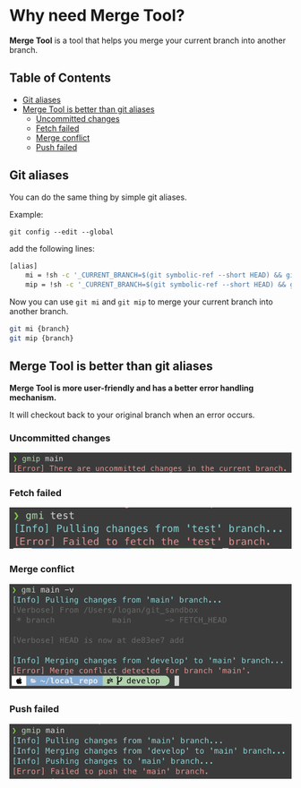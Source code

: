 # Why need Merge Tool?

**Merge Tool** is a tool that helps you merge your current branch into another branch.

## Table of Contents

<!-- toc -->

- [Git aliases](#git-aliases)
- [Merge Tool is better than git aliases](#merge-tool-is-better-than-git-aliases)
  * [Uncommitted changes](#uncommitted-changes)
  * [Fetch failed](#fetch-failed)
  * [Merge conflict](#merge-conflict)
  * [Push failed](#push-failed)

<!-- tocstop -->

## Git aliases
You can do the same thing by simple git aliases.

Example:

```shell
git config --edit --global
```

add the following lines:

```bash
[alias]
    mi = !sh -c '_CURRENT_BRANCH=$(git symbolic-ref --short HEAD) && git checkout $1 && git pull && git merge $_CURRENT_BRANCH && git checkout $_CURRENT_BRANCH' -
    mip = !sh -c '_CURRENT_BRANCH=$(git symbolic-ref --short HEAD) && git checkout $1 && git pull && git merge $_CURRENT_BRANCH && git push && git checkout $_CURRENT_BRANCH' -
```

Now you can use `git mi` and `git mip` to merge your current branch into another branch.

```bash
git mi {branch}
git mip {branch}
```

## Merge Tool is better than git aliases

**Merge Tool is more user-friendly and has a better error handling mechanism.**

It will checkout back to your original branch when an error occurs.

### Uncommitted changes

![](./readme/uncommitted-changes.png)

### Fetch failed

![](./readme/fetch-failed.png)

### Merge conflict

![](./readme/merge-conflict.png)

### Push failed

![](./readme/push-failed.png)
